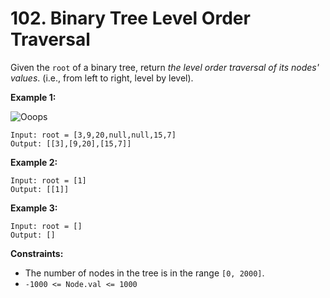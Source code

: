# 102. Binary Tree Level Order Traversal
Given the `root` of a binary tree, return *the level order traversal of its nodes' values*. (i.e., from left to right, level by level).

**Example 1:**

![Ooops](https://assets.leetcode.com/uploads/2021/02/19/tree1.jpg)
```
Input: root = [3,9,20,null,null,15,7]
Output: [[3],[9,20],[15,7]]
```

**Example 2:**
```
Input: root = [1]
Output: [[1]]
```

**Example 3:**
```
Input: root = []
Output: []
```

**Constraints:**
- The number of nodes in the tree is in the range `[0, 2000]`.
- `-1000 <= Node.val <= 1000`